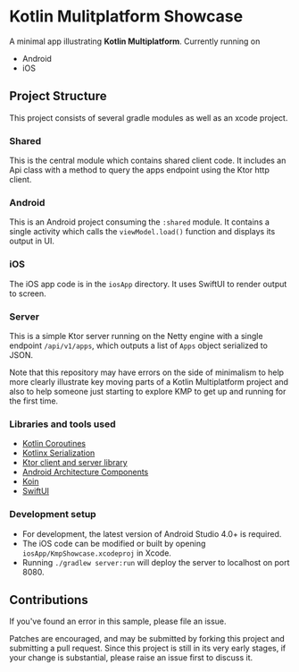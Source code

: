# Kotlin Mulitplatform Showcase

A minimal app illustrating **Kotlin Multiplatform**. Currently running on
* Android
* iOS

## Project Structure

This project consists of several gradle modules as well as an xcode project.

### Shared

This is the central module which contains shared client code. It includes an Api class with a method to query the apps endpoint using the Ktor http client.

### Android

This is an Android project consuming the `:shared` module. It contains a single activity which calls the `viewModel.load()` function and displays its output in UI.

### iOS

The iOS app code is in the `iosApp` directory. It uses SwiftUI to render output to screen.

### Server

This is a simple Ktor server running on the Netty engine with a single endpoint `/api/v1/apps`, which outputs a list of `Apps` object serialized to JSON.

Note that this repository may have errors on the side of minimalism to help more clearly illustrate key moving parts of a Kotlin
Multiplatform project and also to help someone just starting to explore KMP to get up and running for the first time.

### Libraries and tools used

* [Kotlin Coroutines](https://kotlinlang.org/docs/reference/coroutines-overview.html)
* [Kotlinx Serialization](https://github.com/Kotlin/kotlinx.serialization)
* [Ktor client and server library](https://github.com/ktorio/ktor)
* [Android Architecture Components](https://developer.android.com/topic/libraries/architecture/index.html)
* [Koin](https://github.com/InsertKoinIO/koin)
* [SwiftUI](https://developer.apple.com/documentation/swiftui)

### Development setup
* For development, the latest version of Android Studio 4.0+ is required.
* The iOS code can be modified or built by opening `iosApp/KmpShowcase.xcodeproj` in Xcode.
* Running `./gradlew server:run` will deploy the server to localhost on port 8080.

## Contributions

If you've found an error in this sample, please file an issue.

Patches are encouraged, and may be submitted by forking this project and
submitting a pull request. Since this project is still in its very early stages,
if your change is substantial, please raise an issue first to discuss it.


